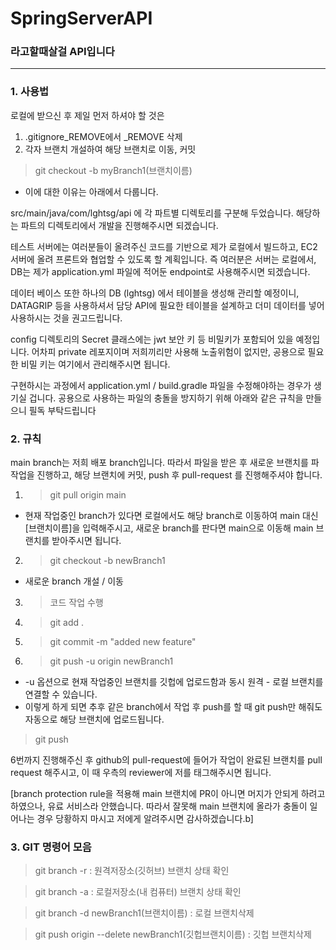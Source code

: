 # SpringServerAPI
### 라고할때살걸 API입니다

----
### 1. 사용법
로컬에 받으신 후 제일 먼저 하셔야 할 것은
1. .gitignore_REMOVE에서 _REMOVE 삭제
2. 각자 브랜치 개설하여 해당 브랜치로 이동, 커밋
> git checkout -b myBranch1(브랜치이름)

- 이에 대한 이유는 아래에서 다룹니다.

src/main/java/com/lghtsg/api 에 각 파트별 디렉토리를 구분해 두었습니다.
해당하는 파트의 디렉토리에서 개발을 진행해주시면 되겠습니다.

테스트 서버에는 여러분들이 올려주신 코드를 기반으로 제가 로컬에서 빌드하고, EC2 서버에 올려 프론트와 협업할 수 있도록 할 계획입니다.
즉 여러분은 서버는 로컬에서, DB는 제가 application.yml 파일에 적어둔 endpoint로 사용해주시면 되겠습니다.

데이터 베이스 또한 하나의 DB (lghtsg) 에서 테이블을 생성해 관리할 예정이니, DATAGRIP 등을 사용하셔서 담당 API에 필요한 테이블을 설계하고
더미 데이터를 넣어 사용하시는 것을 권고드립니다.

config 디렉토리의 Secret 클래스에는 jwt 보안 키 등 비밀키가 포함되어 있을 예정입니다.
어차피 private 레포지이며 저희끼리만 사용해 노출위험이 없지만, 공용으로 필요한 비밀 키는 여기에서 관리해주시면 됩니다.

구현하시는 과정에서 application.yml / build.gradle 파일을 수정해야하는 경우가 생기실 겁니다.
공용으로 사용하는 파일의 충돌을 방지하기 위해 아래와 같은 규칙을 만들으니 필독 부탁드립니다

### 2. 규칙
main branch는 저희 배포 branch입니다. 따라서 파일을 받은 후 새로운 브랜치를 파 작업을 진행하고, 해당 브랜치에 커밋, push 후 pull-request 를 진행해주셔야 합니다.

1. >git pull origin main 

- 현재 작업중인 branch가 있다면 로컬에서도 해당 branch로 이동하여 main 대신 [브랜치이름]을 입력해주시고, 새로운 branch를 판다면 main으로 이동해 main 브랜치를 받아주시면 됩니다. 

2. >git checkout -b newBranch1

- 새로운 branch 개설 / 이동
3. >코드 작업 수행

4. >git add .

5. >git commit -m "added new feature"

6. >git push -u origin newBranch1
   
- -u 옵션으로 현재 작업중인 브랜치를 깃헙에 업로드함과 동시 원격 - 로컬 브랜치를 연결할 수 있습니다. 
- 이렇게 하게 되면 추후 같은 branch에서 작업 후 push를 할 때 git push만 해줘도 자동으로 해당 브랜치에 업로드됩니다.
>git push

6번까지 진행해주신 후 github의 pull-request에 들어가 작업이 완료된 브랜치를 pull request 해주시고, 이 때 우측의 reviewer에 저를 태그해주시면 됩니다.

[branch protection rule을 적용해 main 브랜치에 PR이 아니면 머지가 안되게 하려고 하였으나, 유료 서비스라 안했습니다.
따라서 잘못해 main 브랜치에 올라가 충돌이 일어나는 경우 당황하지 마시고 저에게 알려주시면 감사하겠습니다.b]

### 3. GIT 명령어 모음

>git branch -r   : 원격저장소(깃허브) 브랜치 상태 확인

>git branch -a   : 로컬저장소(내 컴퓨터) 브랜치 상태 확인 

>git branch -d newBranch1(브랜치이름)    : 로컬 브랜치삭제

>git push origin --delete newBranch1(깃헙브랜치이름)     : 깃헙 브랜치삭제